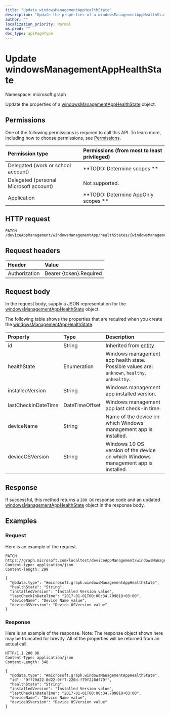 ```yaml
---
title: "Update windowsManagementAppHealthState"
description: "Update the properties of a windowsManagementAppHealthState object."
author: ""
localization_priority: Normal
ms.prod: ""
doc_type: apiPageType
---
```


# Update windowsManagementAppHealthState

Namespace: microsoft.graph

Update the properties of a [windowsManagementAppHealthState](../resources/windowsmanagementapphealthstate.md) object.

## Permissions
One of the following permissions is required to call this API. To learn more, including how to choose permissions, see [Permissions](/concepts/permissions-reference.md).

|Permission type|Permissions (from most to least privileged)|
|:---|:---|
|Delegated (work or school account)|**TODO: Determine scopes **|
|Delegated (personal Microsoft account)|Not supported.|
|Application|**TODO: Determine AppOnly scopes **|

## HTTP request
<!-- {
  "blockType": "ignored"
}
-->
``` http
PATCH /deviceAppManagement/windowsManagementApp/healthStates/{windowsManagementAppHealthStateId}
```

## Request headers
|Header|Value|
|:---|:---|
|Authorization|Bearer {token}.Required|

## Request body
In the request body, supply a JSON representation for the [windowsManagementAppHealthState](../resources/windowsmanagementapphealthstate.md) object.

The following table shows the properties that are required when you create the [windowsManagementAppHealthState](../resources/windowsmanagementapphealthstate.md).

|Property|Type|Description|
|:---|:---|:---|
|id|String| Inherited from [entity](../resources/entity.md)|
|healthState|Enumeration|Windows management app health state. Possible values are: `unknown`, `healthy`, `unhealthy`.|
|installedVersion|String|Windows management app installed version.|
|lastCheckInDateTime|DateTimeOffset|Windows management app last check-in time.|
|deviceName|String|Name of the device on which Windows management app is installed.|
|deviceOSVersion|String|Windows 10 OS version of the device on which Windows management app is installed.|



## Response
If successful, this method returns a `200 OK` response code and an updated [windowsManagementAppHealthState](../resources/windowsmanagementapphealthstate.md) object in the response body.

## Examples

### Request
Here is an example of the request.
<!-- {
  "blockType": "request",
  "name": "update_windowsmanagementapphealthstate"
}
-->
``` http
PATCH https://graph.microsoft.com/localtest/deviceAppManagement/windowsManagementApp/healthStates/{windowsManagementAppHealthStateId}
Content-type: application/json
Content-length: 299

{
  "@odata.type": "#microsoft.graph.windowsManagementAppHealthState",
  "healthState": "String",
  "installedVersion": "Installed Version value",
  "lastCheckInDateTime": "2017-01-01T00:00:34.709818+03:00",
  "deviceName": "Device Name value",
  "deviceOSVersion": "Device OSVersion value"
}
```

### Response
Here is an example of the response. Note: The response object shown here may be truncated for brevity. All of the properties will be returned from an actual call.
<!-- {
  "blockType": "response",
  "truncated": true
}
-->
``` http
HTTP/1.1 200 OK
Content-Type: application/json
Content-Length: 348

{
  "@odata.type": "#microsoft.graph.windowsManagementAppHealthState",
  "id": "9ff70d22-0d22-9ff7-220d-f79f220df79f",
  "healthState": "String",
  "installedVersion": "Installed Version value",
  "lastCheckInDateTime": "2017-01-01T00:00:34.709818+03:00",
  "deviceName": "Device Name value",
  "deviceOSVersion": "Device OSVersion value"
}
```

